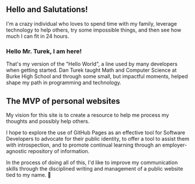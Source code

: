## Hello and Salutations!

I'm a crazy individual who loves to spend time with my family, leverage technology to help others, try some impossible things, and then see how much I can fit in 24 hours.

### Hello Mr. Turek, I am here!

That's my version of the "Hello World", a line used by many developers when getting started. Dan Turek taught Math and Computer Science at Burke High School and through some small, but impactful moments, helped shape my path in programming and technology.

## The MVP of personal websites

My vision for this site is to create a resource to help me process my thoughts and possibly help others.

I hope to explore the use of GitHub Pages as an effective tool for Software Developers to advocate for their public identity, to offer a tool to assist them with introspection, and to promote continual learning through an employer-agnostic repository of information.

In the process of doing all of this, I'd like to improve my communication skills through the disciplined writing and management of a public website tied to my name. 😬
